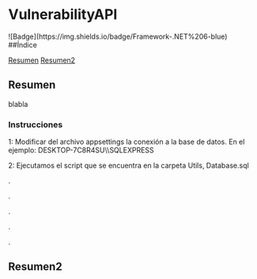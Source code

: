 <h1> VulnerabilityAPI </h1>
![Badge](https://img.shields.io/badge/Framework-.NET%206-blue)
##Índice

[Resumen](#Resumen)
[Resumen2](#Resumen2)

<h2>Resumen</h2>
blabla
<h3>Instrucciones</h2>
1: Modificar del archivo appsettings la conexión a la base de datos. En el ejemplo: DESKTOP-7C8R4SU\\SQLEXPRESS

2: Ejecutamos el script que se encuentra en la carpeta Utils, Database.sql












.






.







.




.



.
<h2>Resumen2</h2>
